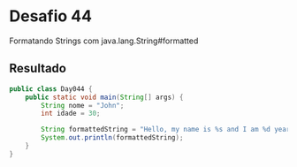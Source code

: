 # Desafio 44

Formatando Strings com java.lang.String#formatted

## Resultado

```java
public class Day044 {
    public static void main(String[] args) {
        String nome = "John";
        int idade = 30;

        String formattedString = "Hello, my name is %s and I am %d years old.".formatted(nome, idade);
        System.out.println(formattedString);
    }
}
```